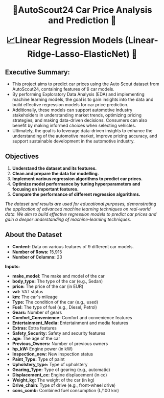 <h1 align="center">
🎯AutoScout24 Car Price Analysis and Prediction 🚗
  
📈Linear Regression Models (Linear-Ridge-Lasso-ElasticNet) 🚀
</h1>

## Executive Summary:

- This project aims to predict car prices using the Auto Scout dataset from AutoScout24, containing features of 9 car models. 
- By performing Exploratory Data Analysis (EDA) and implementing machine learning models, the goal is to gain insights into the data and build effective regression models for car price prediction.
- Additionally, these models can support automotive industry stakeholders in understanding market trends, optimizing pricing strategies, and making data-driven decisions. Consumers can also benefit by making informed choices when selecting vehicles.
- Ultimately, the goal is to leverage data-driven insights to enhance the understanding of the automotive market, improve pricing accuracy, and support sustainable development in the automotive industry.

## Objectives

1. **Understand the dataset and its features.**
2. **Clean and prepare the data for modelling.**
3. **Implement various regression algorithms to predict car prices.**
4. **Optimize model performance by tuning hyperparameters and focusing on important features.**
5. **Compare the performance of different regression algorithms.**


*The dataset and results are used for educational purposes, demonstrating the application of advanced machine learning techniques on real-world data. We aim to build effective regression models to predict car prices and gain a deeper understanding of machine-learning techniques.*


## About the Dataset

- **Content:** Data on various features of 9 different car models.  
- **Number of Rows:** 15,915  
- **Number of Columns:** 23  

**Inputs:**
- **make_model:** The make and model of the car
- **body_type:** The type of the car (e.g., Sedan)
- **price:** The price of the car (in EUR)
- **vat:** VAT status
- **km:** The car's mileage
- **Type:** The condition of the car (e.g., used)
- **Fuel:** The type of fuel (e.g., Diesel, Petrol)
- **Gears:** Number of gears
- **Comfort_Convenience:** Comfort and convenience features
- **Entertainment_Media:** Entertainment and media features
- **Extras:** Extra features
- **Safety_Security:** Safety and security features
- **age:** The age of the car
- **Previous_Owners:** Number of previous owners
- **hp_kW:** Engine power (in kW)
- **Inspection_new:** New inspection status
- **Paint_Type:** Type of paint
- **Upholstery_type:** Type of upholstery
- **Gearing_Type:** Type of gearing (e.g., automatic)
- **Displacement_cc:** Engine displacement (in cc)
- **Weight_kg:** The weight of the car (in kg)
- **Drive_chain:** Type of drive (e.g., front-wheel drive)
- **cons_comb:** Combined fuel consumption (L/100 km)



<br>


